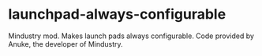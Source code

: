 # launchpad-always-configurable
Mindustry mod. Makes launch pads always configurable. Code provided by Anuke, the developer of Mindustry. 
